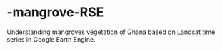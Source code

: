 # -mangrove-RSE
Understanding mangroves vegetation of Ghana based on Landsat time series in Google Earth Engine.
